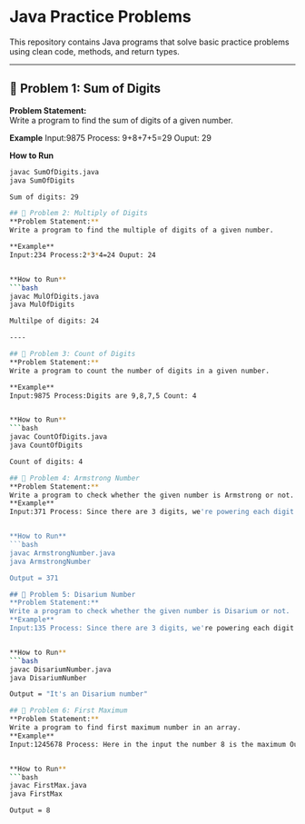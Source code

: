 # Java Practice Problems

This repository contains Java programs that solve basic practice problems using clean code, methods, and return types.  

---

## 📌 Problem 1: Sum of Digits
**Problem Statement:**  
Write a program to find the sum of digits of a given number.

**Example**
Input:9875 Process: 9+8+7+5=29 Ouput: 29


**How to Run**
```bash
javac SumOfDigits.java
java SumOfDigits

Sum of digits: 29

## 📌 Problem 2: Multiply of Digits
**Problem Statement:**  
Write a program to find the multiple of digits of a given number.

**Example**
Input:234 Process:2*3*4=24 Ouput: 24


**How to Run**
```bash
javac MulOfDigits.java
java MulOfDigits

Multilpe of digits: 24 

----

## 📌 Problem 3: Count of Digits
**Problem Statement:**  
Write a program to count the number of digits in a given number.

**Example**
Input:9875 Process:Digits are 9,8,7,5 Count: 4


**How to Run**
```bash
javac CountOfDigits.java
java CountOfDigits

Count of digits: 4 

## 📌 Problem 4: Armstrong Number
**Problem Statement:**  
Write a program to check whether the given number is Armstrong or not.
**Example**
Input:371 Process: Since there are 3 digits, we're powering each digit with 3. so 3³ + 7³ + 1³ = 371 Output: 371


**How to Run**
```bash
javac ArmstrongNumber.java
java ArmstrongNumber

Output = 371

## 📌 Problem 5: Disarium Number
**Problem Statement:**  
Write a program to check whether the given number is Disarium or not.
**Example**
Input:135 Process: Since there are 3 digits, we're powering each digit with respective to their units. so 1¹ + 2² + 5³ = 135 Output: 135


**How to Run**
```bash
javac DisariumNumber.java
java DisariumNumber

Output = "It's an Disarium number"

## 📌 Problem 6: First Maximum
**Problem Statement:**  
Write a program to find first maximum number in an array.
**Example**
Input:1245678 Process: Here in the input the number 8 is the maximum Output: 8


**How to Run**
```bash
javac FirstMax.java
java FirstMax

Output = 8